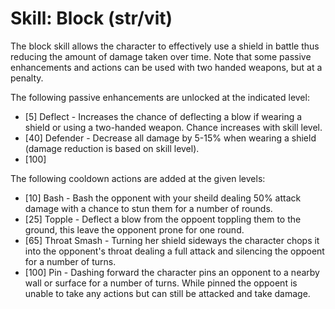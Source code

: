 # Skill: Block (str/vit)
The block skill allows the character to effectively use a shield in battle thus
reducing the amount of damage taken over time. Note that some passive
enhancements and actions can be used with two handed weapons, but at a penalty.

The following passive enhancements are unlocked at the indicated level:

- [5]   Deflect  - Increases the chance of deflecting a blow if wearing a shield
                   or using a two-handed weapon. Chance increases with skill
                   level.
- [40]  Defender - Decrease all damage by 5-15% when wearing a shield (damage
                   reduction is based on skill level).
- [100]

The following cooldown actions are added at the given levels:

- [10]  Bash         - Bash the opponent with your sheild dealing 50% attack
                       damage with a chance to stun them for a number of rounds.
- [25]  Topple       - Deflect a blow from the oppoent toppling them to the ground,
                       this leave the opponent prone for one round.
- [65]  Throat Smash - Turning her shield sideways the character chops it into
                       the opponent's throat dealing a full attack and silencing
                       the oppoent for a number of turns.
- [100] Pin          - Dashing forward the character pins an opponent to a
                       nearby wall or surface for a number of turns. While
                       pinned the oppoent is unable to take any actions but can
                       still be attacked and take damage.
